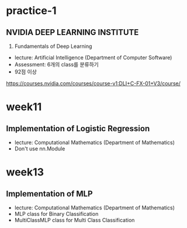 # practice-1

## NVIDIA DEEP LEARNING INSTITUTE

1. Fundamentals of Deep Learning

  - lecture: Artificial Intelligence (Department of Computer Software)
  - Assessment: 6개의 class를 분류하기
  - 92점 이상

https://courses.nvidia.com/courses/course-v1:DLI+C-FX-01+V3/course/ 

# week11

## Implementation of Logistic Regression

- lecture: Computational Mathematics (Department of Mathematics)
- Don't use nn.Module

# week13

## Implementation of MLP

- lecture: Computational Mathematics (Department of Mathematics)
- MLP class for Binary Classification
- MultiClassMLP class for Multi Class Classification

